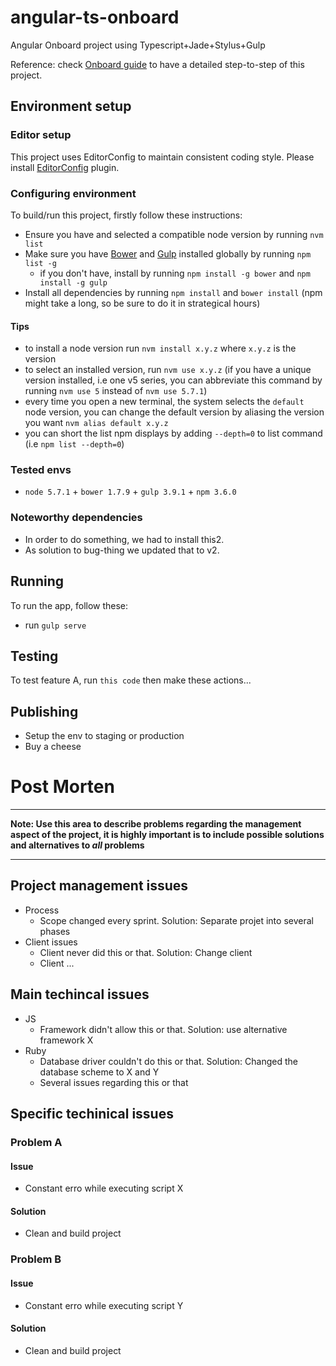 # angular-ts-onboard
Angular Onboard project using Typescript+Jade+Stylus+Gulp

Reference: check [Onboard guide](guide.md) to have a detailed step-to-step of this project.

## Environment setup

### Editor setup

This project uses EditorConfig to maintain consistent coding style. Please install [EditorConfig](http://editorconfig.org/) plugin.


### Configuring environment

To build/run this project, firstly follow these instructions:

- Ensure you have and selected a compatible node version by running `nvm list`
- Make sure you have [Bower](http://bower.io/) and [Gulp](http://gulpjs.com/) installed globally by running `npm list -g`
  - if you don't have, install by running `npm install -g bower` and `npm install -g gulp`
- Install all dependencies by running `npm install` and `bower install` (npm might take a long, so be sure to do it in strategical hours)

#### Tips

- to install a node version run `nvm install x.y.z` where `x.y.z` is the version
- to select an installed version, run `nvm use x.y.z` (if you have a unique version installed, i.e one v5 series, you can abbreviate this command by running `nvm use 5` instead of `nvm use 5.7.1`)
- every time you open a new terminal, the system selects the `default` node version, you can change the default version by aliasing the version you want `nvm alias default x.y.z`
- you can short the list npm displays by adding `--depth=0` to list command (i.e `npm list --depth=0`)


### Tested envs

- `node 5.7.1` + `bower 1.7.9` + `gulp 3.9.1` + `npm 3.6.0`


### Noteworthy dependencies

- In order to do something, we had to install this2.
- As solution to bug-thing we updated that to v2.


## Running

To run the app, follow these:

- run `gulp serve`


## Testing

To test feature A, run `this code` then make these actions...


## Publishing

- Setup the env to staging or production
- Buy a cheese


# Post Morten

---

**Note: Use this area to describe problems regarding the management aspect of the project, it is highly important is to include possible solutions and alternatives to *all* problems**

---


## Project management issues

- Process
  - Scope changed every sprint. Solution: Separate projet into several phases
- Client issues
  - Client never did this or that. Solution: Change client
  - Client ...

## Main techincal issues

- JS
  - Framework didn't allow this or that. Solution: use alternative framework X
- Ruby
  - Database driver couldn't do this or that. Solution: Changed the database scheme to X and Y
  - Several issues regarding this or that

## Specific techinical issues

### Problem A

#### Issue

- Constant erro while executing script X

#### Solution

- Clean and build project


### Problem B

#### Issue

- Constant erro while executing script Y

#### Solution

- Clean and build project
